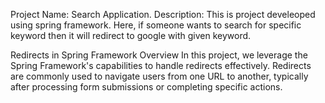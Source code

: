 Project Name: Search Application.
Description:
This is project develeoped using spring framework. Here, if someone wants to search for specific keyword then it will redirect to google with given keyword.

Redirects in Spring Framework
Overview
In this project, we leverage the Spring Framework's capabilities to handle redirects effectively. Redirects are commonly used to navigate users from one URL to another, typically after processing form submissions or completing specific actions.
